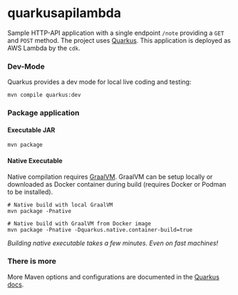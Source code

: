 # quarkusapilambda

Sample HTTP-API application with a single endpoint `/note` providing a
`GET` and `POST` method. The project uses [Quarkus](https://quarkus.io).
This application is deployed as AWS Lambda by the `cdk`.

### Dev-Mode

Quarkus provides a dev mode for local live coding and testing:

```shell
mvn compile quarkus:dev
```

### Package application

#### Executable JAR

```shell
mvn package
```

#### Native Executable

Native compilation requires [GraalVM](https://www.graalvm.org). GraalVM can be
setup locally or downloaded as Docker container during build (requires Docker or
Podman to be installed).

```shell
# Native build with local GraalVM
mvn package -Pnative

# Native build with GraalVM from Docker image
mvn package -Pnative -Dquarkus.native.container-build=true
```

*Building native executable takes a few minutes. Even on fast machines!*

### There is more

More Maven options and configurations are documented
in the [Quarkus docs](https://quarkus.io/guides/maven-tooling).
